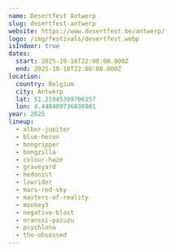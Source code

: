 ```yaml
---
name: Desertfest Antwerp
slug: desertfest-antwerp
website: https://www.desertfest.be/antwerp/
logo: /img/festivals/desertfest.webp
isIndoor: true
dates:
  start: 2025-10-16T22:00:00.000Z
  end: 2025-10-18T22:00:00.000Z
location:
  country: Belgium
  city: Antwerp
  lat: 51.21945399706157
  lon: 4.448409736036981
year: 2025
lineup:
  - alber-jupiter
  - blue-heron
  - bongripper
  - bongzilla
  - colour-haze
  - graveyard
  - hedonist
  - lowrider
  - mars-red-sky
  - masters-of-reality
  - monkey3
  - negative-blast
  - oranssi-pazuzu
  - psychlona
  - the-obsessed
---
```

